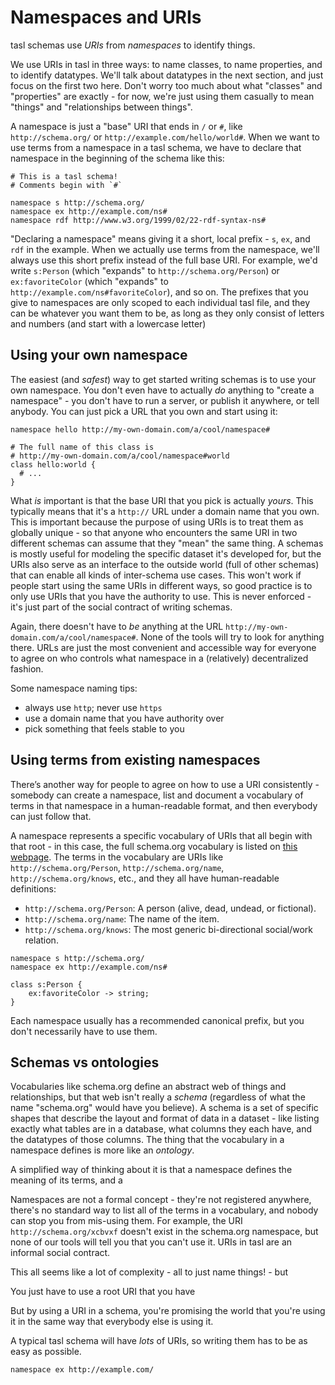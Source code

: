 # Namespaces and URIs

tasl schemas use _URIs_ from _namespaces_ to identify things.

We use URIs in tasl in three ways: to name classes, to name properties, and to identify datatypes. We'll talk about datatypes in the next section, and just focus on the first two here. Don't worry too much about what "classes" and "properties" are exactly - for now, we're just using them casually to mean "things" and "relationships between things".

A namespace is just a "base" URI that ends in `/` or `#`, like `http://schema.org/` or `http://example.com/hello/world#`. When we want to use terms from a namespace in a tasl schema, we have to declare that namespace in the beginning of the schema like this:

```tasl
# This is a tasl schema!
# Comments begin with `#`

namespace s http://schema.org/
namespace ex http://example.com/ns#
namespace rdf http://www.w3.org/1999/02/22-rdf-syntax-ns#
```

"Declaring a namespace" means giving it a short, local prefix - `s`, `ex`, and `rdf` in the example. When we actually use terms from the namespace, we'll always use this short prefix instead of the full base URI. For example, we'd write `s:Person` (which "expands" to `http://schema.org/Person`) or `ex:favoriteColor` (which "expands" to `http://example.com/ns#favoriteColor`), and so on. The prefixes that you give to namespaces are only scoped to each individual tasl file, and they can be whatever you want them to be, as long as they only consist of letters and numbers (and start with a lowercase letter)

## Using your own namespace

The easiest (and _safest_) way to get started writing schemas is to use your own namespace. You don't even have to actually _do_ anything to "create a namespace" - you don't have to run a server, or publish it anywhere, or tell anybody. You can just pick a URL that you own and start using it:

```tasl
namespace hello http://my-own-domain.com/a/cool/namespace#

# The full name of this class is
# http://my-own-domain.com/a/cool/namespace#world
class hello:world {
  # ...
}
```

What _is_ important is that the base URI that you pick is actually _yours_. This typically means that it's a `http://` URL under a domain name that you own. This is important because the purpose of using URIs is to treat them as globally unique - so that anyone who encounters the same URI in two different schemas can assume that they "mean" the same thing. A schemas is mostly useful for modeling the specific dataset it's developed for, but the URIs also serve as an interface to the outside world (full of other schemas) that can enable all kinds of inter-schema use cases. This won't work if people start using the same URIs in different ways, so good practice is to only use URIs that you have the authority to use. This is never enforced - it's just part of the social contract of writing schemas.

Again, there doesn't have to _be_ anything at the URL `http://my-own-domain.com/a/cool/namespace#`. None of the tools will try to look for anything there. URLs are just the most convenient and accessible way for everyone to agree on who controls what namespace in a (relatively) decentralized fashion.

Some namespace naming tips:

-   always use `http`; never use `https`
-   use a domain name that you have authority over
-   pick something that feels stable to you

## Using terms from existing namespaces

There’s another way for people to agree on how to use a URI consistently - somebody can create a namespace, list and document a vocabulary of terms in that namespace in a human-readable format, and then everybody can just follow that.

A namespace represents a specific vocabulary of URIs that all begin with that root - in this case, the full schema.org vocabulary is listed on [this webpage](https://schema.org/docs/full.html). The terms in the vocabulary are URIs like `http://schema.org/Person`, `http://schema.org/name`, `http://schema.org/knows`, etc., and they all have human-readable definitions:

-   `http://schema.org/Person`: A person (alive, dead, undead, or fictional).
-   `http://schema.org/name`: The name of the item.
-   `http://schema.org/knows`: The most generic bi-directional social/work relation.

```tasl
namespace s http://schema.org/
namespace ex http://example.com/ns#

class s:Person {
	ex:favoriteColor -> string;
}
```

Each namespace usually has a recommended canonical prefix, but you don't necessarily have to use them.

## Schemas vs ontologies

Vocabularies like schema.org define an abstract web of things and relationships, but that web isn't really a _schema_ (regardless of what the name "schema.org" would have you believe). A schema is a set of specific shapes that describe the layout and format of data in a dataset - like listing exactly what tables are in a database, what columns they each have, and the datatypes of those columns. The thing that the vocabulary in a namespace defines is more like an _ontology_.

A simplified way of thinking about it is that a namespace defines the meaning of its terms, and a

Namespaces are not a formal concept - they're not registered anywhere, there's no standard way to list all of the terms in a vocabulary, and nobody can stop you from mis-using them. For example, the URI `http://schema.org/xcbvxf` doesn't exist in the schema.org namespace, but none of our tools will tell you that you can't use it. URIs in tasl are an informal social contract.

This all seems like a lot of complexity - all to just name things! - but

You just have to use a root URI that you have

But by using a URI in a schema, you're promising the world that you're using it in the same way that everybody else is using it.

A typical tasl schema will have _lots_ of URIs, so writing them has to be as easy as possible.

```tasl
namespace ex http://example.com/
```
